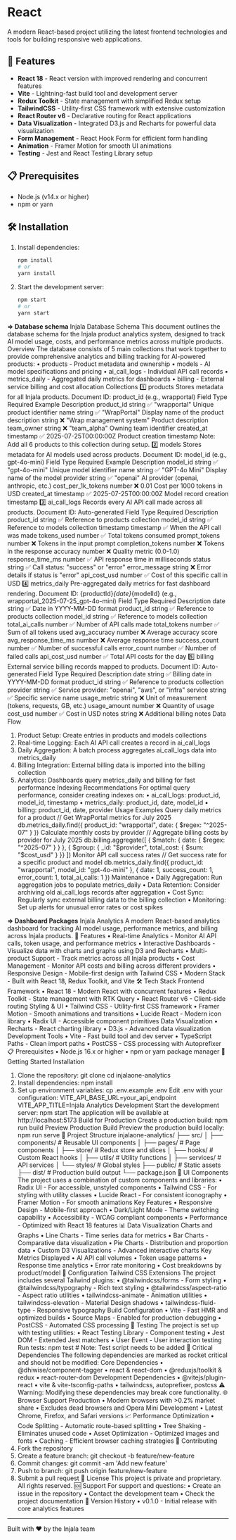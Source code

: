 # React

A modern React-based project utilizing the latest frontend technologies and tools for building responsive web applications.

## 🚀 Features

- **React 18** - React version with improved rendering and concurrent features
- **Vite** - Lightning-fast build tool and development server
- **Redux Toolkit** - State management with simplified Redux setup
- **TailwindCSS** - Utility-first CSS framework with extensive customization
- **React Router v6** - Declarative routing for React applications
- **Data Visualization** - Integrated D3.js and Recharts for powerful data visualization
- **Form Management** - React Hook Form for efficient form handling
- **Animation** - Framer Motion for smooth UI animations
- **Testing** - Jest and React Testing Library setup

## 📋 Prerequisites

- Node.js (v14.x or higher)
- npm or yarn

## 🛠️ Installation

1. Install dependencies:
   ```bash
   npm install
   # or
   yarn install
   ```
   
2. Start the development server:
   ```bash
   npm start
   # or
   yarn start
   ```
   

**=> Database schema**
Injala Database Schema
This document outlines the database schema for the Injala product analytics system, designed to track AI model usage, costs, and performance metrics across multiple products.
Overview
The database consists of 5 main collections that work together to provide comprehensive analytics and billing tracking for AI-powered products:
•	products - Product metadata and ownership
•	models - AI model specifications and pricing
•	ai_call_logs - Individual API call records
•	metrics_daily - Aggregated daily metrics for dashboards
•	billing - External service billing and cost allocation
Collections
1️⃣ products
Stores metadata for all Injala products.
Document ID: product_id (e.g., wrapportal)
Field	Type	Required	Example	Description
product_id	string	✅	"wrapportal"	Unique product identifier
name	string	✅	"WrapPortal"	Display name of the product
description	string	❌	"Wrap management system"	Product description
team_owner	string	❌	"team_alpha"	Owning team identifier
created_at	timestamp	✅	2025-07-25T00:00:00Z	Product creation timestamp
Note: Add all 6 products to this collection during setup.
2️⃣ models
Stores metadata for AI models used across products.
Document ID: model_id (e.g., gpt-4o-mini)
Field	Type	Required	Example	Description
model_id	string	✅	"gpt-4o-mini"	Unique model identifier
name	string	✅	"GPT-4o Mini"	Display name of the model
provider	string	✅	"openai"	AI provider (openai, anthropic, etc.)
cost_per_1k_tokens	number	❌	0.01	Cost per 1000 tokens in USD
created_at	timestamp	✅	2025-07-25T00:00:00Z	Model record creation timestamp
3️⃣ ai_call_logs
Records every AI API call made across all products.
Document ID: Auto-generated
Field	Type	Required	Description
product_id	string	✅	Reference to products collection
model_id	string	✅	Reference to models collection
timestamp	timestamp	✅	When the API call was made
tokens_used	number	✅	Total tokens consumed
prompt_tokens	number	❌	Tokens in the input prompt
completion_tokens	number	❌	Tokens in the response
accuracy	number	❌	Quality metric (0.0-1.0)
response_time_ms	number	✅	API response time in milliseconds
status	string	✅	Call status: "success" or "error"
error_message	string	❌	Error details if status is "error"
api_cost_usd	number	✅	Cost of this specific call in USD
4️⃣ metrics_daily
Pre-aggregated daily metrics for fast dashboard rendering.
Document ID: {productId}_{date}_{modelId} (e.g., wrapportal_2025-07-25_gpt-4o-mini)
Field	Type	Required	Description
date	string	✅	Date in YYYY-MM-DD format
product_id	string	✅	Reference to products collection
model_id	string	✅	Reference to models collection
total_ai_calls	number	✅	Number of API calls made
total_tokens	number	✅	Sum of all tokens used
avg_accuracy	number	❌	Average accuracy score
avg_response_time_ms	number	❌	Average response time
success_count	number	✅	Number of successful calls
error_count	number	✅	Number of failed calls
api_cost_usd	number	✅	Total API costs for the day
5️⃣ billing
External service billing records mapped to products.
Document ID: Auto-generated
Field	Type	Required	Description
date	string	✅	Billing date in YYYY-MM-DD format
product_id	string	✅	Reference to products collection
provider	string	✅	Service provider: "openai", "aws", or "infra"
service	string	✅	Specific service name
usage_metric	string	❌	Unit of measurement (tokens, requests, GB, etc.)
usage_amount	number	❌	Quantity of usage
cost_usd	number	✅	Cost in USD
notes	string	❌	Additional billing notes
Data Flow
1.	Product Setup: Create entries in products and models collections
2.	Real-time Logging: Each AI API call creates a record in ai_call_logs
3.	Daily Aggregation: A batch process aggregates ai_call_logs data into metrics_daily
4.	Billing Integration: External billing data is imported into the billing collection
5.	Analytics: Dashboards query metrics_daily and billing for fast performance
Indexing Recommendations
For optimal query performance, consider creating indexes on:
•	ai_call_logs: product_id, model_id, timestamp
•	metrics_daily: product_id, date, model_id
•	billing: product_id, date, provider
Usage Examples
Query daily metrics for a product
// Get WrapPortal metrics for July 2025
db.metrics_daily.find({
  product_id: "wrapportal",
  date: { $regex: "^2025-07" }
})
Calculate monthly costs by provider
// Aggregate billing costs by provider for July 2025
db.billing.aggregate([
  { $match: { date: { $regex: "^2025-07" } } },
  { $group: { 
    _id: "$provider", 
    total_cost: { $sum: "$cost_usd" }
  }}
])
Monitor API call success rates
// Get success rate for a specific product and model
db.metrics_daily.find({
  product_id: "wrapportal",
  model_id: "gpt-4o-mini"
}, {
  date: 1,
  success_count: 1,
  error_count: 1,
  total_ai_calls: 1
})
Maintenance
•	Daily Aggregation: Run aggregation jobs to populate metrics_daily
•	Data Retention: Consider archiving old ai_call_logs records after aggregation
•	Cost Sync: Regularly sync external billing data to the billing collection
•	Monitoring: Set up alerts for unusual error rates or cost spikes




 **=> Dashboard Packages**
 Injala Analytics
A modern React-based analytics dashboard for tracking AI model usage, performance metrics, and billing across Injala products.
🚀 Features
•	Real-time Analytics - Monitor AI API calls, token usage, and performance metrics
•	Interactive Dashboards - Visualize data with charts and graphs using D3 and Recharts
•	Multi-product Support - Track metrics across all Injala products
•	Cost Management - Monitor API costs and billing across different providers
•	Responsive Design - Mobile-first design with Tailwind CSS
•	Modern Stack - Built with React 18, Redux Toolkit, and Vite
🛠️ Tech Stack
Frontend Framework
•	React 18 - Modern React with concurrent features
•	Redux Toolkit - State management with RTK Query
•	React Router v6 - Client-side routing
Styling & UI
•	Tailwind CSS - Utility-first CSS framework
•	Framer Motion - Smooth animations and transitions
•	Lucide React - Modern icon library
•	Radix UI - Accessible component primitives
Data Visualization
•	Recharts - React charting library
•	D3.js - Advanced data visualization
Development Tools
•	Vite - Fast build tool and dev server
•	TypeScript Paths - Clean import paths
•	PostCSS - CSS processing with Autoprefixer
📋 Prerequisites
•	Node.js 16.x or higher
•	npm or yarn package manager
🚀 Getting Started
Installation
1.	Clone the repository:
git clone <repository-url>
cd injalaone-analytics
2.	Install dependencies:
npm install
3.	Set up environment variables:
cp .env.example .env
Edit .env with your configuration:
VITE_API_BASE_URL=your_api_endpoint
VITE_APP_TITLE=Injala Analytics
Development
Start the development server:
npm start
The application will be available at http://localhost:5173
Build for Production
Create a production build:
npm run build
Preview Production Build
Preview the production build locally:
npm run serve
📁 Project Structure
injalaone-analytics/
├── src/
│   ├── components/        # Reusable UI components
│   ├── pages/            # Page components
│   ├── store/            # Redux store and slices
│   ├── hooks/            # Custom React hooks
│   ├── utils/            # Utility functions
│   ├── services/         # API services
│   └── styles/           # Global styles
├── public/               # Static assets
├── dist/                 # Production build output
└── package.json
🎨 UI Components
The project uses a combination of custom components and libraries:
•	Radix UI - For accessible, unstyled components
•	Tailwind CSS - For styling with utility classes
•	Lucide React - For consistent iconography
•	Framer Motion - For smooth animations
Key Features
•	Responsive Design - Mobile-first approach
•	Dark/Light Mode - Theme switching capability
•	Accessibility - WCAG compliant components
•	Performance - Optimized with React 18 features
📊 Data Visualization
Charts and Graphs
•	Line Charts - Time series data for metrics
•	Bar Charts - Comparative data visualization
•	Pie Charts - Distribution and proportion data
•	Custom D3 Visualizations - Advanced interactive charts
Key Metrics Displayed
•	AI API call volumes
•	Token usage patterns
•	Response time analytics
•	Error rate monitoring
•	Cost breakdowns by product/model
🔧 Configuration
Tailwind CSS Extensions
The project includes several Tailwind plugins:
•	@tailwindcss/forms - Form styling
•	@tailwindcss/typography - Rich text styling
•	@tailwindcss/aspect-ratio - Aspect ratio utilities
•	tailwindcss-animate - Animation utilities
•	tailwindcss-elevation - Material Design shadows
•	tailwindcss-fluid-type - Responsive typography
Build Configuration
•	Vite - Fast HMR and optimized builds
•	Source Maps - Enabled for production debugging
•	PostCSS - Automated CSS processing
🧪 Testing
The project is set up with testing utilities:
•	React Testing Library - Component testing
•	Jest DOM - Extended Jest matchers
•	User Event - User interaction testing
Run tests:
npm test  # Note: Test script needs to be added
🚨 Critical Dependencies
The following dependencies are marked as rocket critical and should not be modified:
Core Dependencies
•	@dhiwise/component-tagger
•	react & react-dom
•	@reduxjs/toolkit & redux
•	react-router-dom
Development Dependencies
•	@vitejs/plugin-react
•	vite & vite-tsconfig-paths
•	tailwindcss, autoprefixer, postcss
⚠️ Warning: Modifying these dependencies may break core functionality.
🌐 Browser Support
Production
•	Modern browsers with >0.2% market share
•	Excludes dead browsers and Opera Mini
Development
•	Latest Chrome, Firefox, and Safari versions
📈 Performance Optimization
•	Code Splitting - Automatic route-based splitting
•	Tree Shaking - Eliminates unused code
•	Asset Optimization - Optimized images and fonts
•	Caching - Efficient browser caching strategies
🤝 Contributing
1.	Fork the repository
2.	Create a feature branch: git checkout -b feature/new-feature
3.	Commit changes: git commit -am 'Add new feature'
4.	Push to branch: git push origin feature/new-feature
5.	Submit a pull request
📄 License
This project is private and proprietary. All rights reserved.
🆘 Support
For support and questions:
•	Create an issue in the repository
•	Contact the development team
•	Check the project documentation
🔄 Version History
•	v0.1.0 - Initial release with core analytics features
________________________________________
Built with ❤️ by the Injala team



